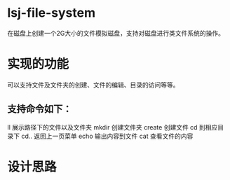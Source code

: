 # lsj-file-system
在磁盘上创建一个2G大小的文件模拟磁盘，支持对磁盘进行类文件系统的操作。

# 实现的功能
可以支持文件及文件夹的创建、文件的编辑、目录的访问等等。

## 支持命令如下：
ll 展示路径下的文件以及文件夹
mkdir 创建文件夹
create 创建文件
cd 到相应目录下
cd.. 返回上一页菜单
echo 输出内容到文件
cat 查看文件的内容

# 设计思路


